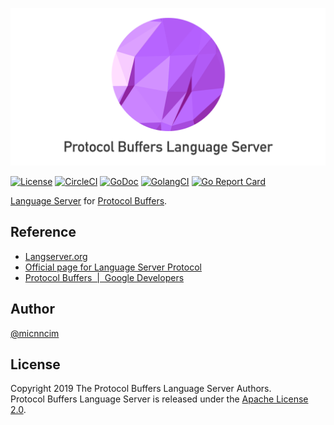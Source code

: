 ![](docs/assets/logo.png)

[![License][license-badge]][license]
[![CircleCI][circleci-badge]][circleci]
[![GoDoc][godoc-badge]][godoc]
[![GolangCI][golangci-badge]][golangci]
[![Go Report Card][go-report-card-badge]][go-report-card]

[Language Server](https://langserver.org/) for [Protocol Buffers](https://developers.google.com/protocol-buffers/).

## Reference

- [Langserver.org](https://langserver.org/)
- [Official page for Language Server Protocol](https://microsoft.github.io/language-server-protocol/)
- [Protocol Buffers  |  Google Developers](https://developers.google.com/protocol-buffers/)

## Author

[@micnncim](https://github.com/micnncim)

## License

Copyright 2019 The Protocol Buffers Language Server Authors.  
Protocol Buffers Language Server is released under the [Apache License 2.0](./LICENSE).

<!-- badge links -->

[license]: LICENSE
[circleci]: https://circleci.com/gh/micnncim/workflows/protocol-buffers-language-server
[godoc]: https://godoc.org/github.com/micnncim/protocol-buffers-language-server
[go-report-card]: https://goreportcard.com/report/github.com/micnncim/protocol-buffers-language-server
[golangci]: https://golangci.com/r/github.com/micnncim/protocol-buffers-language-server

[license-badge]: https://img.shields.io/badge/license-Apache%202.0-%23E93424
[circleci-badge]: https://img.shields.io/circleci/project/github/micnncim/protocol-buffers-language-server.svg?label=circleci&logo=circleci
[godoc-badge]: https://img.shields.io/badge/godoc.org-reference-blue.svg
[go-report-card-badge]: https://goreportcard.com/badge/github.com/micnncim/protocol-buffers-language-server
[golangci-badge]: https://golangci.com/badges/github.com/micnncim/protocol-buffers-language-server.svg

